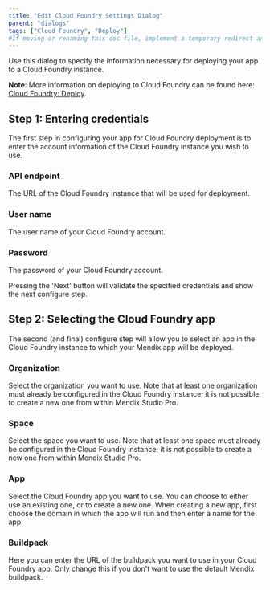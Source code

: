 ```yaml
---
title: "Edit Cloud Foundry Settings Dialog"
parent: "dialogs"
tags: ["Cloud Foundry", "Deploy"]
#If moving or renaming this doc file, implement a temporary redirect and let the respective team know they should update the URL in the product. See Mapping to Products for more details.
---
```

Use this dialog to specify the information necessary for deploying your app to a Cloud Foundry instance.

**Note**: More information on deploying to Cloud Foundry can be found here: [Cloud Foundry: Deploy](/developerportal/deploy/cloud-foundry-deploy).

## Step 1: Entering credentials

The first step in configuring your app for Cloud Foundry deployment is to enter the account information of the Cloud Foundry instance you wish to use.

### API endpoint

The URL of the Cloud Foundry instance that will be used for deployment.

### User name

The user name of your Cloud Foundry account.

### Password

The password of your Cloud Foundry account.

Pressing the 'Next' button will validate the specified credentials and show the next configure step.

## Step 2: Selecting the Cloud Foundry app

The second (and final) configure step will allow you to select an app in the Cloud Foundry instance to which your Mendix app will be deployed.

### Organization

Select the organization you want to use. Note that at least one organization must already be configured in the Cloud Foundry instance; it is not possible to create a new one from within Mendix Studio Pro.

### Space

Select the space you want to use. Note that at least one space must already be configured in the Cloud Foundry instance; it is not possible to create a new one from within Mendix Studio Pro.

### App

Select the Cloud Foundry app you want to use. You can choose to either use an existing one, or to create a new one. When creating a new app, first choose the domain in which the app will run and then enter a name for the app.

### Buildpack

Here you can enter the URL of the buildpack you want to use in your Cloud Foundry app. Only change this if you don't want to use the default Mendix buildpack.
